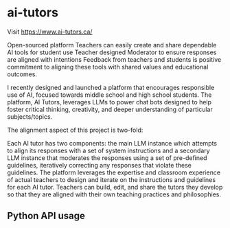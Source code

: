 # ai-tutors

Visit https://www.ai-tutors.ca/

Open-sourced platform
Teachers can easily create and share dependable AI tools for student use
Teacher designed Moderator to ensure responses are aligned with intentions
Feedback from teachers and students is positive
commitment to aligning these tools with shared values and educational outcomes.

I recently designed and launched a platform that encourages responsible use of AI, focused towards middle school and high school students. The platform, AI Tutors, leverages LLMs to power chat bots designed to help foster critical thinking, creativity, and deeper understanding of particular subjects/topics. 

The alignment aspect of this project is two-fold:

Each AI tutor has two components: the main LLM instance which attempts to align its responses with a set of system instructions and a secondary LLM instance that moderates the responses using a set of pre-defined guidelines, iteratively correcting any responses that violate these guidelines.
The platform leverages the expertise and classroom experience of actual teachers to design and iterate on the instructions and guidelines for each AI tutor. Teachers can build, edit, and share the tutors they develop so that they are aligned with their own teaching practices and philosophies.


## Python API usage